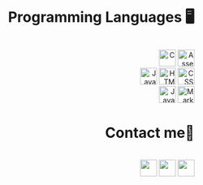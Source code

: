 <h1 align="right">Programming Languages 🖥</h1>
<br>
<div align="right">
    <div>
        <img src="https://img.shields.io/badge/C-00599C?style=for-the-badge&logo=c&logoColor=white" alt="C" height="33" />
        <img src="https://img.shields.io/badge/Assembly-007ACC?style=for-the-badge&logo=MIPS&logoColor=white" alt="Assembly" height="33"/>
    </div>
    <div>
        <img src="https://img.shields.io/badge/JavaScript-323330?style=for-the-badge&logo=javascript&logoColor=F7DF1E" alt="Javascript" height="33"/>
        <img src="https://img.shields.io/badge/HTML5-E34F26?style=for-the-badge&logo=html5&logoColor=white" alt="HTML" height="33" />
        <img src="https://img.shields.io/badge/CSS3-1572B6?style=for-the-badge&logo=css3&logoColor=white" alt="CSS" height="33" />
    </div>
    <div>
        <img src="https://img.shields.io/badge/java-%23ED8B00.svg?style=for-the-badge&logo=java&logoColor=white" alt="Java" height="33" />
        <img src="https://img.shields.io/badge/markdown-%23000000.svg?style=for-the-badge&logo=markdown&logoColor=F7DF1E" alt="Markdown" height="33" />
    </div>
</div>

<h1 align="right">Contact me📧</h1>
<br>
<div align="right">
    <a href="https://www.facebook.com/LeVDuan0308/" target="top"><img src="https://img.shields.io/badge/Facebook-%231877F2.svg?style=for-the-badge&logo=Facebook&logoColor=white" height="33"></a>
    <a href="https://github.com/LeVDuan/" target="blank"><img src="https://img.shields.io/badge/GitHub-100000?style=for-the-badge&logo=github&logoColor=white" height="33"></a>
    <a href="mailto:duan.lv0308@gmail.com" target="blank"><img src="https://img.shields.io/badge/Gmail-D14836?style=for-the-badge&logo=gmail&logoColor=white" height="33"></a>
</div>
